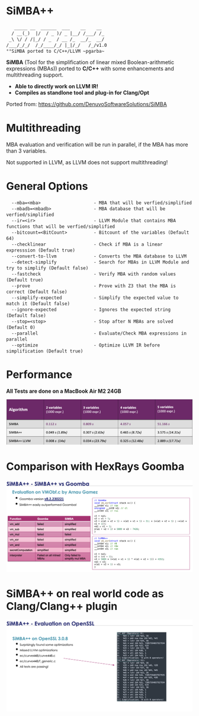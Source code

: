 # SiMBA++

```
   _____ __  ______  ___    __    __
  / __(_)  |/  / _ )/ _ |__/ /___/ /_
 _\ \/ / /|_/ / _  / __ /_  __/_  __/
/___/_/_/  /_/____/_/ |_|/_/   /_/v1.0
°°SiMBA ported to C/C++/LLVM ~pgarba~
```

**SiMBA** (Tool for the simplification of linear mixed Boolean-arithmetic expressions (MBAs)) ported to **C/C++** with some enhancements and multithreading support. 

* **Able to directly work on LLVM IR!**
* **Compiles as standlone tool and plug-in for Clang/Opt**


Ported from:
https://github.com/DenuvoSoftwareSolutions/SiMBA

# Multithreading

MBA evaluation and verification will be run in parallel, if the MBA has more than 3 variables.

Not supported in LLVM, as LLVM does not support multithreading!

# General Options

```
  --mba=<mba>                    - MBA that will be verfied/simplified
  --mbadb=<mbadb>                - MBA database that will be verfied/simplified
  --ir=<ir>                      - LLVM Module that contains MBA functions that will be verfied/simplified
  --bitcount=<BitCount>          - Bitcount of the variables (Default 64)
  --checklinear                  - Check if MBA is a linear expresssion (Default true)
  --convert-to-llvm              - Converts the MBA database to LLVM
  --detect-simplify              - Search for MBAs in LLVM Module and try to simplify (Default false)
  --fastcheck                    - Verify MBA with random values (Default true)
  --prove                        - Prove with Z3 that the MBA is correct (Default false)
  --simplify-expected            - Simplify the expected value to match it (Default false)
  --ignore-expected              - Ignores the expected string (Default false)
  --stop=<stop>                  - Stop after N MBAs are solved (Default 0)
  --parallel                     - Evaluate/Check MBA expressions in parallel
  --optimize                     - Optimize LLVM IR before simplification (Default true)
```


# Performance

**All Tests are done on a MacBook Air M2 24GB**

![Alt text](images/performance.png "SiMBA++/SiMBA performance comparison")

# Comparison with HexRays Goomba

![Alt text](images/goomba.png "SiMBA++ easily outperforms Goomba")


# SiMBA++ on real world code as Clang/Clang++ plugin

![Alt text](images/openSSL.png "SiMBA++ is able to find missed optimization opportunities by LLVM")
